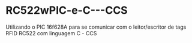 # RC522wPIC-e-C---CCS
Utilizando o PIC 16f628A para se comunicar com o leitor/escritor de tags RFID RC522 com linguagem C - CCS

